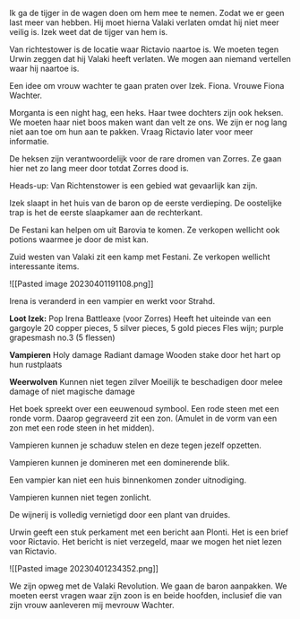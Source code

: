 Ik ga de tijger in de wagen doen om hem mee te nemen. Zodat we er geen last meer van hebben. Hij moet hierna Valaki verlaten omdat hij niet meer veilig is. Izek weet dat de tijger van hem is.

Van richtestower is de locatie waar Rictavio naartoe is. We moeten tegen Urwin zeggen dat hij Valaki heeft verlaten. We mogen aan niemand vertellen waar hij naartoe is.

Een idee om vrouw wachter te gaan praten over Izek. Fiona. Vrouwe Fiona Wachter.

Morganta is een night hag, een heks. Haar twee dochters zijn ook heksen. We moeten haar niet boos maken want dan velt ze ons. We zijn er nog lang niet aan toe om hun aan te pakken. Vraag Rictavio later voor meer informatie.

De heksen zijn verantwoordelijk voor de rare dromen van Zorres.  Ze gaan hier net zo lang meer door totdat Zorres dood is.

Heads-up: Van Richtenstower is een gebied wat gevaarlijk kan zijn.

Izek slaapt in het huis van de baron op de eerste verdieping. De oostelijke trap is het de eerste slaapkamer aan de rechterkant.

De Festani kan helpen om uit Barovia te komen. Ze verkopen wellicht ook potions waarmee je door de mist kan.

Zuid westen van Valaki zit een kamp met Festani. Ze verkopen wellicht interessante items.

![[Pasted image 20230401191108.png]]

Irena is veranderd in een vampier en werkt voor Strahd.

**Loot Izek:**
Pop Irena
Battleaxe (voor Zorres)
	Heeft het uiteinde van een gargoyle
20 copper pieces, 5 silver pieces, 5 gold pieces
Fles wijn; purple grapesmash no.3 (5 flessen)

**Vampieren**
Holy damage
Radiant damage
Wooden stake door het hart op hun rustplaats

**Weerwolven**
Kunnen niet tegen zilver
Moeilijk te beschadigen door melee damage of niet magische damage

Het boek spreekt over een eeuwenoud symbool. Een rode steen met een ronde vorm. Daarop gegraveerd zit een zon. (Amulet in de vorm van een zon met een rode steen in het midden).

Vampieren kunnen je schaduw stelen en deze tegen jezelf opzetten.

Vampieren kunnen je domineren met een dominerende blik.

Een vampier kan niet een huis binnenkomen zonder uitnodiging.

Vampieren kunnen niet tegen zonlicht.

De wijnerij is volledig vernietigd door een plant van druides.

Urwin geeft een stuk perkament met een bericht aan Plonti. Het is een brief voor Rictavio. Het bericht is niet verzegeld, maar we mogen het niet lezen van Rictavio.

![[Pasted image 20230401234352.png]]

We zijn opweg met de Valaki Revolution. We gaan de baron aanpakken. We moeten eerst vragen waar zijn zoon is en beide hoofden, inclusief die van zijn vrouw aanleveren mij mevrouw Wachter.







